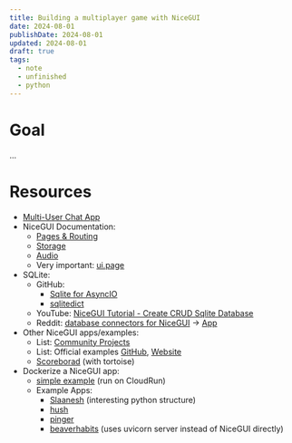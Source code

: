 ```yaml
---
title: Building a multiplayer game with NiceGUI
date: 2024-08-01
publishDate: 2024-08-01
updated: 2024-08-01
draft: true
tags:
  - note
  - unfinished
  - python
---
```

 
# Goal

...

# Resources

- [Multi-User Chat App](https://gist.github.com/rodja/2e891556a1a2c2af4ee542e03003ea1a)
- NiceGUI Documentation: 
	- [Pages & Routing](https://nicegui.io/documentation/section_pages_routing)
	- [Storage](https://nicegui.io/documentation/storage)
	- [Audio](https://nicegui.io/documentation/audio)
	- Very important: [ui.page](https://nicegui.io/documentation/page#page)
- SQLite: 
	- GitHub: 
		- [Sqlite for AsyncIO](https://github.com/omnilib/aiosqlite)
		- [sqlitedict](https://github.com/piskvorky/sqlitedict)
	- YouTube: [NiceGUI Tutorial - Create CRUD Sqlite Database](https://www.youtube.com/watch?v=n2Z0pflkZQU)
	- Reddit: [database connectors for NiceGUI](https://www.reddit.com/r/nicegui/comments/11roz3a/database_connectors_for_nicegui/) -> [App](https://github.com/LucasCarman/ShoppingList/blob/main/main.py)
- Other NiceGUI apps/examples:
	- List: [Community Projects](https://github.com/zauberzeug/nicegui/wiki#community-projects)
	- List: Official examples [GitHub](https://github.com/zauberzeug/nicegui/tree/main/examples), [Website](https://nicegui.io/#examples)
	- [Scoreborad](https://github.com/bdaene/Scoreboard) (with tortoise)
- Dockerize a NiceGUI app:
	- [simple example](https://github.com/zauberzeug/nicegui/wiki/Cloud-Run-Deployment#step-2-dockerize-app) (run on CloudRun)
	- Example Apps:
		- [Slaanesh](https://github.com/h-quer/Slaanesh/blob/main/Dockerfile) (interesting python structure)
		- [hush](https://github.com/natankeddem/hush/blob/main/Dockerfile)
		- [pinger](https://github.com/dyipon/pinger/blob/main/Dockerfile)
		- [beaverhabits](https://github.com/daya0576/beaverhabits/blob/main/Dockerfile) (uses uvicorn server instead of NiceGUI directly)